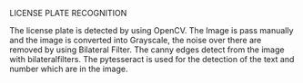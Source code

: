 LICENSE PLATE RECOGNITION

The license plate is detected by using OpenCV. The Image is pass manually and the image is converted into Grayscale, the noise over there are removed by using Bilateral Filter. The canny edges detect from the image with bilateralfilters. The pytesseract is used for the detection of the text and number which are in the image.
